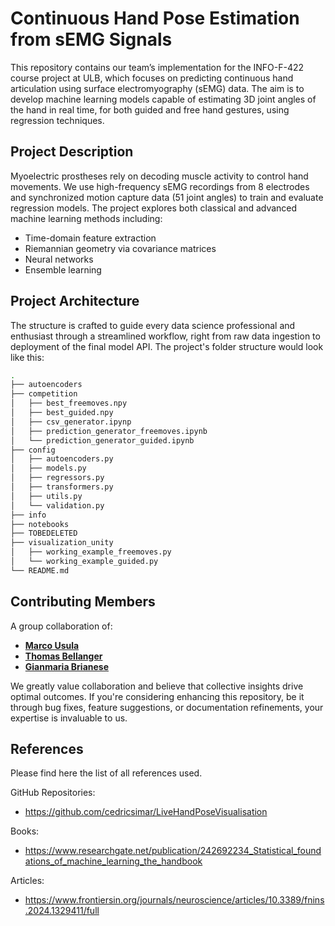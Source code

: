 # Continuous Hand Pose Estimation from sEMG Signals

This repository contains our team’s implementation for the INFO-F-422 course project at ULB, which focuses on predicting continuous hand articulation using surface electromyography (sEMG) data. The aim is to develop machine learning models capable of estimating 3D joint angles of the hand in real time, for both guided and free hand gestures, using regression techniques.

## Project Description

Myoelectric prostheses rely on decoding muscle activity to control hand movements. We use high-frequency sEMG recordings from 8 electrodes and synchronized motion capture data (51 joint angles) to train and evaluate regression models. The project explores both classical and advanced machine learning methods including:

- Time-domain feature extraction
- Riemannian geometry via covariance matrices
- Neural networks
- Ensemble learning

## Project Architecture

The structure is crafted to guide every data science professional and enthusiast through a streamlined workflow, right from raw data ingestion to deployment of the final model API. The project's folder structure would look like this:

```bash
.
├── autoencoders
├── competition
│   ├── best_freemoves.npy
│   ├── best_guided.npy
│   ├── csv_generator.ipynp
│   ├── prediction_generator_freemoves.ipynb
│   └── prediction_generator_guided.ipynb
├── config
│   ├── autoencoders.py
│   ├── models.py
│   ├── regressors.py
│   ├── transformers.py
│   ├── utils.py
│   └── validation.py
├── info
├── notebooks
├── TOBEDELETED
├── visualization_unity
│   ├── working_example_freemoves.py
│   └── working_example_guided.py
└── README.md
```

## Contributing Members

A group collaboration of:
- **[Marco Usula](https://github.com/@MU849)**
- **[Thomas Bellanger](https://github.com/@SMT395)**
- **[Gianmaria Brianese](https://github.com/@GB241)**

We greatly value collaboration and believe that collective insights drive optimal outcomes. If you're considering enhancing this repository, be it through bug fixes, feature suggestions, or documentation refinements, your expertise is invaluable to us.

## References
Please find here the list of all references used.

GitHub Repositories:
- https://github.com/cedricsimar/LiveHandPoseVisualisation

Books:
- https://www.researchgate.net/publication/242692234_Statistical_foundations_of_machine_learning_the_handbook

Articles:
- https://www.frontiersin.org/journals/neuroscience/articles/10.3389/fnins.2024.1329411/full